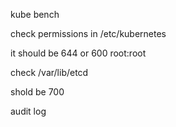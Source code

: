 kube bench 

check permissions in /etc/kubernetes

it should be 644 or 600 root:root

check /var/lib/etcd

shold be 700

audit log   